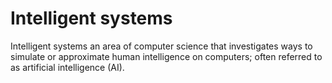 # Intelligent systems

Intelligent systems an area of computer science that investigates ways to simulate or approximate human intelligence on computers; often referred to as artificial intelligence (AI).
